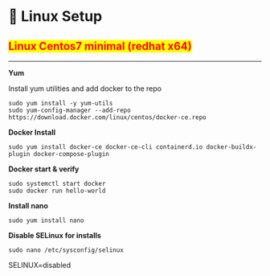 # 🐧 Linux Setup

## <mark style="color:red;">Linux Centos7 minimal (redhat x64)</mark>

***

**Yum**

Install yum utilities and add docker to the repo

```
sudo yum install -y yum-utils
sudo yum-config-manager --add-repo https://download.docker.com/linux/centos/docker-ce.repo
```

**Docker Install**

```
sudo yum install docker-ce docker-ce-cli containerd.io docker-buildx-plugin docker-compose-plugin
```

**Docker start & verify**

```
sudo systemctl start docker
sudo docker run hello-world
```

**Install nano**

```
sudo yum install nano
```

**Disable SELinux for installs**

```
sudo nano /etc/sysconfig/selinux
```

SELINUX=disabled

